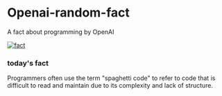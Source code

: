 
# Openai-random-fact
 A fact about programming by OpenAI

[![fact](https://github.com/MarioVidoni/openai-daily-fact/actions/workflows/main.yml/badge.svg)](https://github.com/MarioVidoni/openai-daily-fact/actions/workflows/main.yml)

### today's fact  
  
Programmers often use the term "spaghetti code" to refer to code that is difficult to read and maintain due to its complexity and lack of structure.